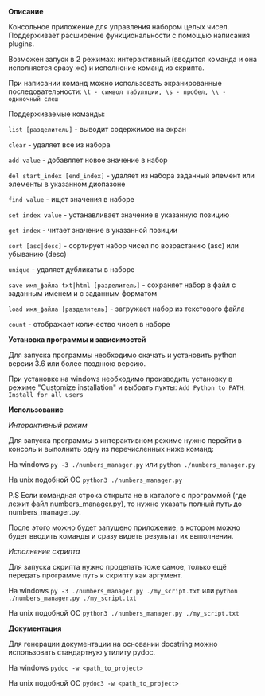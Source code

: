 **Описание**

Консольное приложение для управления набором целых чисел. Поддерживает
расширение функциональности с помощью написания plugins.

Возможен запуск в 2 режимах: интерактивный (вводится команда и она 
исполняется сразу же) и исполнение команд из скрипта.

При написании команд можно использовать экранированные последовательности: 
`\t - символ табуляции, \s - пробел, \\ - одиночный слеш`

Поддерживаемые команды:

`list [разделитель]` - выводит содержимое на экран

`clear` - удаляет все из набора 

`add value` - добавляет новое значение в набор

`del start_index [end_index]` - удаляет из набора заданный элемент или элементы
 в указанном диопазоне

`find value` - ищет значения в наборе

`set index value` - устанавливает значение в указанную позицию

`get index` - читает значение в указанной позиции 

`sort [asc|desc]` - сортирует набор чисел по возрастанию (asc) или убыванию (desc)

`unique` - удаляет дубликаты в наборе

`save имя_файла txt|html [разделитель]` - сохраняет набор в файл с заданным 
именем и с заданным форматом

`load имя_файла [разделитель]` - загружает набор из текстового файла

`count` - отображает количество чисел в наборе


**Установка программы и зависимостей**

Для запуска программы необходимо скачать и установить python версии 3.6 или
более позднюю версию.

При установке на windows необходимо производить установку в режиме 
"Customize installation" и выбрать пукты: `Add Python to PATH`, 
`Install for all users`

**Использование**

_Интерактивный режим_

Для запуска программы в интерактивном режиме нужно перейти в консоль и
выполнить одну из перечисленных ниже команд:

На windows `py -3 ./numbers_manager.py` или `python ./numbers_manager.py`

На unix подобной ОС `python3 ./numbers_manager.py` 
  
P.S Если командная строка открыта не в каталоге с программой (где лежит файл 
numbers_manager.py), то нужно указать полный путь до numbers_manager.py.

После этого можно будет запущено приложение, в котором можно будет вводить 
команды и сразу видеть результат их выполнения.

_Исполнение скрипта_

Для запуска скрипта нужно проделать тоже самое, только ещё передать программе
путь к скрипту как аргумент.

На windows `py -3 ./numbers_manager.py ./my_script.txt` или `python ./numbers_manager.py ./my_script.txt`

На unix подобной ОС `python3 ./numbers_manager.py ./my_script.txt` 

**Документация**

Для генерации документации на основании docstring можно использовать 
стандартную утилиту pydoc.

На windows `pydoc -w <path_to_project>`

На unix подобной ОС `pydoc3 -w <path_to_project>`